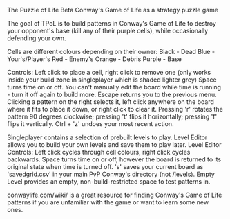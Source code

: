 The Puzzle of Life Beta
Conway's Game of Life as a strategy puzzle game

The goal of TPoL is to build patterns in Conway's Game of Life to destroy your opponent's base (kill any of their purple cells),
while occasionally defending your own.

Cells are different colours depending on their owner:
  Black - Dead
  Blue - Your's/Player's
  Red - Enemy's
  Orange - Debris
  Purple - Base

Controls:
  Left click to place a cell, right click to remove one (only works inside your build zone in singleplayer which is shaded lighter grey)
  Space turns time on or off. You can't manually edit the board while time is running - turn it off again to build more.
  Escape returns you to the previous menu.
  Clicking a pattern on the right selects it, left click anywhere on the board where it fits to place it down, or right click to clear it.
  Pressing 'r' rotates the pattern 90 degrees clockwise; pressing 't' flips it horizontally; pressing 'f' flips it vertically.
  Ctrl + 'z' undoes your most recent action.

Singleplayer contains a selection of prebuilt levels to play.
Level Editor allows you to build your own levels and save them to play later.
Level Editor Controls:
  Left click cycles through cell colours, right click cycles backwards.
  Space turns time on or off, however the board is returned to its original state when time is turned off.
  's' saves your current board as 'savedgrid.csv' in your main PvP Conway's directory (not /levels).
 Empty Level provides an empty, non-build-restricted space to test patterns in.
 
 conwaylife.com/wiki/ is a great resource for finding Conway's Game of Life patterns if you are unfamiliar with the game or want to learn some new ones.
 
